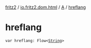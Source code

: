 [fritz2](../../index.md) / [io.fritz2.dom.html](../index.md) / [A](index.md) / [hreflang](./hreflang.md)

# hreflang

`var hreflang: Flow<`[`String`](https://kotlinlang.org/api/latest/jvm/stdlib/kotlin/-string/index.html)`>`